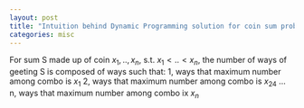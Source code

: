 ```yaml
---
layout: post
title: "Intuition behind Dynamic Programming solution for coin sum problems"
categories: misc
---
```


For sum S made up of coin $x_1,..,x_n$, s.t. $x_1<..<x_n$, the number of ways of geeting S is composed of ways such that:
1, ways that maximum number among combo is $x_1$
2, ways that maximum number among combo is $x_24$
…
n, ways that maximum number among combo ix $x_n$
